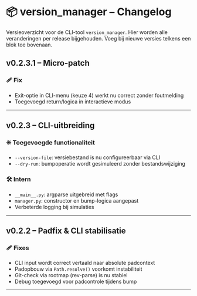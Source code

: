 # 📦 version_manager – Changelog

Versieoverzicht voor de CLI-tool `version_manager`. Hier worden alle veranderingen per release bijgehouden. Voeg bij nieuwe versies telkens een blok toe bovenaan.
## v0.2.3.1 – Micro-patch

### 🩹 Fix
- Exit-optie in CLI-menu (keuze 4) werkt nu correct zonder foutmelding
- Toegevoegd return/logica in interactieve modus


---

## v0.2.3 – CLI-uitbreiding

### ✳️ Toegevoegde functionaliteit
- `--version-file`: versiebestand is nu configureerbaar via CLI
- `--dry-run`: bumpoperatie wordt gesimuleerd zonder bestandswijziging

### 🛠️ Intern
- `__main__.py`: argparse uitgebreid met flags
- `manager.py`: constructor en bump-logica aangepast
- Verbeterde logging bij simulaties

---

## v0.2.2 – Padfix & CLI stabilisatie

### 🩹 Fixes
- CLI input wordt correct vertaald naar absolute padcontext
- Padopbouw via `Path.resolve()` voorkomt instabiliteit
- Git-check via rootmap (rev-parse) is nu stabiel
- Debug toegevoegd voor padcontrole tijdens bump

---
